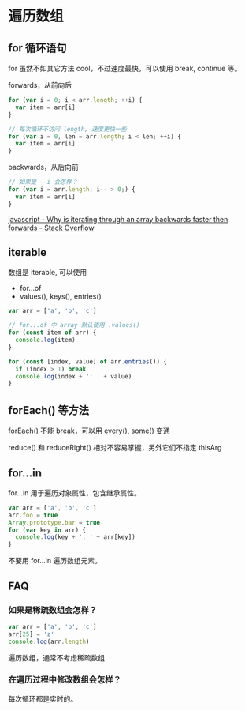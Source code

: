 # 遍历数组

## for 循环语句

for 虽然不如其它方法 cool，不过速度最快，可以使用 break, continue 等。

forwards，从前向后

```js
for (var i = 0; i < arr.length; ++i) {
  var item = arr[i]
}

// 每次循环不访问 length, 速度更快一些
for (var i = 0, len = arr.length; i < len; ++i) {
  var item = arr[i]
}
```

backwards，从后向前

```js
// 如果是 --i 会怎样？
for (var i = arr.length; i-- > 0;) {
  var item = arr[i]
}
```

[javascript - Why is iterating through an array backwards faster then forwards - Stack Overflow](https://stackoverflow.com/questions/8689573/)

## iterable

数组是 iterable, 可以使用

- for...of
- values(), keys(), entries()

```js
var arr = ['a', 'b', 'c']

// for...of 中 array 默认使用 .values()
for (const item of arr) {
  console.log(item)
}

for (const [index, value] of arr.entries()) {
  if (index > 1) break
  console.log(index + ': ' + value)
}
```

## forEach() 等方法

forEach() 不能 break，可以用 every(), some() 变通

reduce() 和 reduceRight() 相对不容易掌握，另外它们不指定 thisArg


## for...in

for...in 用于遍历对象属性，包含继承属性。

```js
var arr = ['a', 'b', 'c']
arr.foo = true
Array.prototype.bar = true
for (var key in arr) {
  console.log(key + ': ' + arr[key])
}
```

不要用 for...in 遍历数组元素。

## FAQ

### 如果是稀疏数组会怎样？

```js
var arr = ['a', 'b', 'c']
arr[25] = 'z'
console.log(arr.length)
```

遍历数组，通常不考虑稀疏数组

### 在遍历过程中修改数组会怎样？

每次循环都是实时的。
